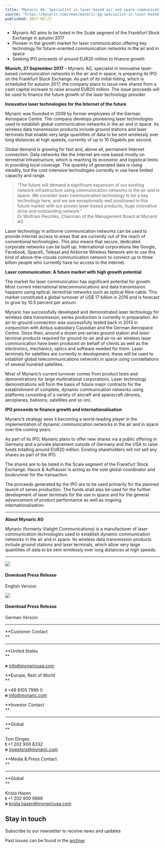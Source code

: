 ```yaml
---
title: "Mynaric AG: Specialist in laser-based air and space communication networks plans IPO"
source: "https://mynaric.com/news/mynaric-ag-specialist-in-laser-based-air-and-space-communication-networks-plans-ipo/"
published: 2017-09-27
---
```

- Mynaric AG aims to be listed in the Scale segment of the Frankfurt Stock Exchange in autumn 2017
- Pioneer in the growth market for laser communication offering key technology for future-oriented communication networks in the air and in space
- Seeking IPO proceeds of around EUR20 million to finance growth

**Munich, 27 September 2017** – Mynaric AG, specialist in innovative laser-based communication networks in the air and in space, is preparing its IPO on the Frankfurt Stock Exchange. As part of its initial listing, which is scheduled for autumn 2017, the company plans to issue new shares from a cash capital increase to raise around EUR20 million. The issue proceeds will be used to finance the future growth of the laser technology provider.

**Innovative laser technologies for the Internet of the future**

Mynaric was founded in 2009 by former employees of the German Aerospace Centre. The company develops pioneering laser technologies used to establish global communication networks in the air and in space. Its wireless data transmission products include ground stations and laser terminals that enable very large quantities of data to be sent wirelessly over long distances at high speeds, currently of up to 10 Gigabits per second.

Global demand is growing for fast and, above all, permanent Internet connection. Data networks like the Internet are now based mostly on terrestrial infrastructure, which is reaching its economic and logistical limits in providing local coverage. The quantity of generated data is rising steadily, but the cost-intensive technologies currently in use have limited capacity and range.

> “The future will demand a significant expansion of our existing network infrastructure using communication networks in the air and in space. We consider laser communication technology to be a key technology here, and we are exceptionally well positioned in this future market with our proven laser-based products, huge innovative drive and outstanding network.”  
> Dr Wolfram Peschko, Chairman of the Management Board at Mynaric AG

Laser technology in airborne communication networks can be used to provide Internet access to areas that are currently out of the reach of conventional technologies. This also means that secure, dedicated corporate networks can be built up. International corporations like Google, Facebook, SpaceX, Telesat and Airborne Wireless Network aim to use this kind of above-the-clouds communication network to connect up to three billion people who currently have no access to the Internet.

**Laser communication: A future market with high growth potential**

The market for laser communication has significant potential for growth. Most current international telecommunications and data transmission happens using optical, terrestrial networks such as optical fibre cable. This market constituted a global turnover of US$ 17 billion in 2016 and is forecast to grow by 10.5 percent per annum.

Mynaric has successfully developed and demonstrated laser technology for wireless data transmission; series production is currently in preparation. An air-to-ground connection was successfully tested back in 2013 in conjunction with Airbus subsidiary Cassidian and the German Aerospace Centre. Since then, around a dozen pre-series ground station and laser terminal products required for ground-to-air and air-to-air wireless laser communication have been produced on behalf of clients as well as the electronics, mechanics, optics and software needed for them. Laser terminals for satellites are currently in development; these will be used to establish global telecommunications networks in space using constellations of several hundred satellites.

Most of Mynaric’s current turnover comes from product tests and demonstrations for large multinational corporations. Laser technology demonstrations will form the basis of future major contracts for the establishment of complete, dynamic communication networks using platforms consisting of a variety of aircraft and spacecraft (drones, aeroplanes, balloons, satellites and so on).

**IPO proceeds to finance growth and internationalisation**

Mynaric’s strategy sees it becoming a world-leading player in the implementation of dynamic communication networks in the air and in space over the coming years.

As part of its IPO, Mynaric plans to offer new shares via a public offering in Germany and a private placement outside of Germany and the USA to raise funds totalling around EUR20 million. Existing shareholders will not sell any shares as part of the IPO.

The shares are to be listed in the Scale segment of the Frankfurt Stock Exchange. Hauck & Aufhäuser is acting as the sole global coordinator and bookrunner for the transaction.

The proceeds generated by the IPO are to be used primarily for the planned launch of series production. The funds shall also be used for the further development of laser terminals for the use in space and for the general advancement of product performance as well as ongoing internationalisation.

---

**About Mynaric AG**

Mynaric (formerly Vialight Communications) is a manufacturer of laser communication technologies used to establish dynamic communication networks in the air and in space. Its wireless data transmission products include ground stations and laser terminals, which allow very large quantities of data to be sent wirelessly over long distances at high speeds.

---

[![](https://mynaric.com/wp-content/uploads/2018/01/pdf-icon.svg)](https://mynaric.com/wp-content/uploads/2018/06/20170927_Mynaric_ItF_EN3.pdf)

#### Download Press Release

English Version

[![](https://mynaric.com/wp-content/uploads/2018/01/pdf-icon.svg)](http://mynaric.dev.interstruct.com/wp-content/uploads/2018/03/20170927_Mynaric_ItF_DE6.pdf)

#### Download Press Release

German Version

---

**Customer Contact  
**

---

**United States  
**

**e** [info@mynaricusa.com](https://mynaric.com/news/mynaric-ag-specialist-in-laser-based-air-and-space-communication-networks-plans-ipo/)

**Europe, Rest of World  
**

**t** +49 8105 7999 0  
**e** [info@mynaric.com](https://mynaric.com/news/mynaric-ag-specialist-in-laser-based-air-and-space-communication-networks-plans-ipo/)

**Investor Contact  
**

---

**Global  
**

Tom Dinges  
**t** +1 202 900 8332  
**e** [investors@mynaric.com](https://mynaric.com/news/mynaric-ag-specialist-in-laser-based-air-and-space-communication-networks-plans-ipo/)

**Media & Press Contact  
**

---

**Global  
**

Krista Hazen  
**t** +1 202 900 9966  
**e** [krista.hazen@mynaricusa.com](https://mynaric.com/news/mynaric-ag-specialist-in-laser-based-air-and-space-communication-networks-plans-ipo/)

## Stay in touch

Subscribe to our newsletter to receive news and updates

Past issues can be found in the [archive](https://us17.campaign-archive.com/home/?u=7b919ac48d490499a79acff9f&id=aaebe0d6df).